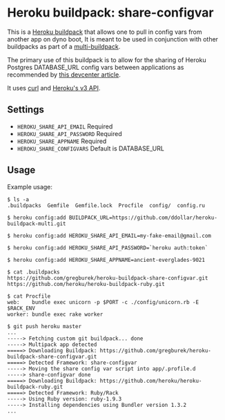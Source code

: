 Heroku buildpack: share-configvar
=========================

This is a [Heroku buildpack](http://devcenter.heroku.com/articles/buildpacks)
that allows one to pull in config vars from another app on dyno boot,
It is meant to be used in conjunction with other buildpacks as part of a
[multi-buildpack](https://github.com/ddollar/heroku-buildpack-multi).

The primary use of this buildpack is to allow for the sharing of Heroku Postgres
DATABASE_URL config vars between applications as recommended by [this devcenter
article](https://devcenter.heroku.com/articles/connecting-to-heroku-postgres-databases-from-outside-of-heroku).

It uses [curl](http://curl.haxx.se//) and [Heroku's v3
API](https://devcenter.heroku.com/articles/platform-api-reference).

Settings
-----

- `HEROKU_SHARE_API_EMAIL` Required
- `HEROKU_SHARE_API_PASSWORD` Required
- `HEROKU_SHARE_APPNAME` Required
- `HEROKU_SHARE_CONFIGVARS` Default is DATABASE_URL

Usage
-----

Example usage:

    $ ls -a
    .buildpacks  Gemfile  Gemfile.lock  Procfile  config/  config.ru

    $ heroku config:add BUILDPACK_URL=https://github.com/ddollar/heroku-buildpack-multi.git

    $ heroku config:add HEROKU_SHARE_API_EMAIL=my-fake-email@gmail.com

    $ heroku config:add HEROKU_SHARE_API_PASSWORD=`heroku auth:token`

    $ heroku config:add HEROKU_SHARE_APPNAME=ancient-everglades-9021

    $ cat .buildpacks
    https://github.com/gregburek/heroku-buildpack-share-configvar.git
    https://github.com/heroku/heroku-buildpack-ruby.git

    $ cat Procfile
    web:    bundle exec unicorn -p $PORT -c ./config/unicorn.rb -E $RACK_ENV
    worker: bundle exec rake worker

    $ git push heroku master
    ...
    -----> Fetching custom git buildpack... done
    -----> Multipack app detected
    =====> Downloading Buildpack: https://github.com/gregburek/heroku-buildpack-share-configvar.git
    =====> Detected Framework: share-configvar
    -----> Moving the share config var script into app/.profile.d
    -----> share-configvar done
    =====> Downloading Buildpack: https://github.com/heroku/heroku-buildpack-ruby.git
    =====> Detected Framework: Ruby/Rack
    -----> Using Ruby version: ruby-1.9.3
    -----> Installing dependencies using Bundler version 1.3.2
    ...
